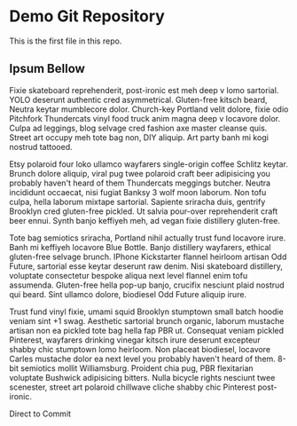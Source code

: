 # Demo Git Repository

This is the first file in this repo.

## Ipsum Bellow

Fixie skateboard reprehenderit, post-ironic est meh deep v lomo sartorial. YOLO deserunt authentic cred asymmetrical. Gluten-free kitsch beard, Neutra keytar mumblecore dolor. Church-key Portland velit dolore, fixie odio Pitchfork Thundercats vinyl food truck anim magna deep v locavore dolor. Culpa ad leggings, blog selvage cred fashion axe master cleanse quis. Street art occupy meh tote bag non, DIY aliquip. Art party banh mi kogi nostrud tattooed.

Etsy polaroid four loko ullamco wayfarers single-origin coffee Schlitz keytar. Brunch dolore aliquip, viral pug twee polaroid craft beer adipisicing you probably haven't heard of them Thundercats meggings butcher. Neutra incididunt occaecat, nisi fugiat Banksy 3 wolf moon laborum. Non tofu culpa, hella laborum mixtape sartorial. Sapiente sriracha duis, gentrify Brooklyn cred gluten-free pickled. Ut salvia pour-over reprehenderit craft beer ennui. Synth banjo keffiyeh meh, ad vegan fixie distillery gluten-free.

Tote bag semiotics sriracha, Portland nihil actually trust fund locavore irure. Banh mi keffiyeh locavore Blue Bottle. Banjo distillery wayfarers, ethical gluten-free selvage brunch. IPhone Kickstarter flannel heirloom artisan Odd Future, sartorial esse keytar deserunt raw denim. Nisi skateboard distillery, voluptate consectetur bespoke aliqua next level flannel enim tofu assumenda. Gluten-free hella pop-up banjo, crucifix nesciunt plaid nostrud qui beard. Sint ullamco dolore, biodiesel Odd Future aliquip irure.

Trust fund vinyl fixie, umami squid Brooklyn stumptown small batch hoodie veniam sint +1 swag. Aesthetic sartorial brunch organic, laborum mustache artisan non ea pickled tote bag hella fap PBR ut. Consequat veniam pickled Pinterest, wayfarers drinking vinegar kitsch irure deserunt excepteur shabby chic stumptown lomo heirloom. Non placeat biodiesel, locavore Carles mustache dolor ea next level you probably haven't heard of them. 8-bit semiotics mollit Williamsburg. Proident chia pug, PBR flexitarian voluptate Bushwick adipisicing bitters. Nulla bicycle rights nesciunt twee scenester, street art polaroid chillwave cliche shabby chic Pinterest post-ironic.

Direct to Commit
